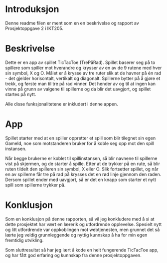 # Introduksjon
Denne readme filen er ment som en en beskrivelse og rapport av Prosjektoppgave 2 i IKT205.

# Beskrivelse
Dette er en app av spillet TicTacToe (TrePåRad). 
Spillet baserer seg på to spillere som spiller mot hverandre og krysser av en av de 9 rutene med hver sin symbol, X og O.
Målet er å krysse av tre ruter slik at de havner på én rad - det gjelder horisontalt, vertikalt og diagonalt. 
Spillerne bytter på å gjøre et trekk, og første man til tre på rad vinner. 
Det hender av og til at ingen kan vinne på grunn av valgene til spillerne og da blir det uavgjort, og spillet startes på nytt. 

Alle disse funksjonalitetene er inkludert i denne appen.

# App
Spillet starter med at en spiller oppretter et spill som blir tilegnet sin egen GameId, noe som motstanderen 
bruker for å koble seg opp mot den spill instansen.

Når begge brukerne er koblet til spillinstansen, så blir navnene til spillerne vist på skjermen, og de starter å spille. 
Etter at de trykker på en rute, så blir ruten tildelt den spilleren sin symbol, X eller O.
Slik fortsetter spillet, og når en av spillerne får tre på rad på krysses det en rød linje gjennom den raden. 
Dersom spillet ender med uavgjort, så er det en knapp som starter et nytt spill som spillerne trykker på. 

# Konklusjon
Som en konklusjon på denne rapporten, så vil jeg konkludere med å si at dette prosjektet har vært
en lærerik og utfordrende opplevelse. Spesielt nytt og litt utfordrende var oppkoblingen mot webtjenesten, men grunnet det så lærte
jeg veldig grunnleggende og nyttig kunnskap å ha for min egen fremtidig utvikling.

Som sluttresultat så har jeg lært å kode en helt fungerende TicTacToe app, og har fått god erfaring og kunnskap fra
denne prosjektoppgaven. 
